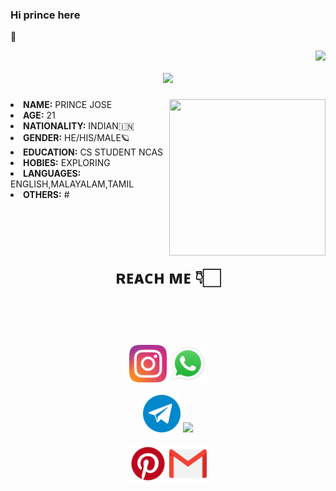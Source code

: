 ### Hi prince here

👋


<img align="right" src="https://visitor-badge.laobi.icu/badge?page_id=zumrudu-anka.justinx3">


<h1 align="center">
<img src="https://readme-typing-svg.herokuapp.com/?lines=Hello,+guys!+👋;This+is+prince....;Welcome+to+my+repo!&center=true&size=30">
  </a>
</h1>

 

<div align="center">
<img src="/images/.jpg" height="250" width="250" align="right">
  </div>
<li>
 <b>NAME:</b> PRINCE JOSE</li>
<li>
<b>AGE:</b> 21
</li>
<li>
<b>NATIONALITY:</b> INDIAN🇮🇳
</li>
<li>
<b>GENDER:</b> HE/HIS/MALE🪐
</li>
<li>
<b>EDUCATION:</b> CS STUDENT NCAS 
</li>
<li>
<b>HOBIES:</b> EXPLORING
</li>
<li>
<b>LANGUAGES:</b> ENGLISH,MALAYALAM,TAMIL
</li>
<li>
<b>OTHERS:</b> #</li>

<br><br><br>


<h1 align="center"><b>ʀᴇᴀᴄʜ ᴍᴇ 👇🏻</b></h1>
<br><br><br>
<h5 align="center">
 <code><a href="https://www.instagram.com/_prince__jose__/" title="Instagram Profile"><img width="60" src="images/instagram.svg"></a></code>
<code><a href="http://api.whatsapp.com/send?phone=8590360275&text=Hi%20PRINCE" title="whatsapp"><img width="60" src="images/wa.png"></a></code>
<br>
<br>
<code><a href="http://t.me/princejose007" title="telegram"><img width="60" src="images/tg.png"></a></code>          
<code><a href="https://www.snapchat.com/add/prince_jose007?share_id=Vbex_QFppaw&locale=en-IN" title="snapchat"><img width="60" src="images/sp.png"></a></code>
<br>
<br>
<code><a href="https://pin.it/2lABB3m" title="pintrest"><img width="60" src="images/pt.png"></a></code>          
<code><a href="princejose2004@gmail.com" title="gmail"><img width="60" src="images/gm.png"></a></code>
<br>
<br>



